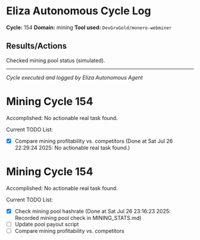 # Eliza Autonomous Cycle Log

**Cycle:** 154
**Domain:** mining
**Tool used:** `DevGruGold/monero-webminer`

## Results/Actions
Checked mining pool status (simulated).

---
*Cycle executed and logged by Eliza Autonomous Agent*

# Mining Cycle 154

Accomplished: No actionable real task found.

Current TODO List:

- [x] Compare mining profitability vs. competitors  (Done at Sat Jul 26 22:29:24 2025: No actionable real task found.)

# Mining Cycle 154

Accomplished: No actionable real task found.

Current TODO List:

- [x] Check mining pool hashrate  (Done at Sat Jul 26 23:16:23 2025: Recorded mining pool check in MINING_STATS.md)
- [ ] Update pool payout script
- [ ] Compare mining profitability vs. competitors